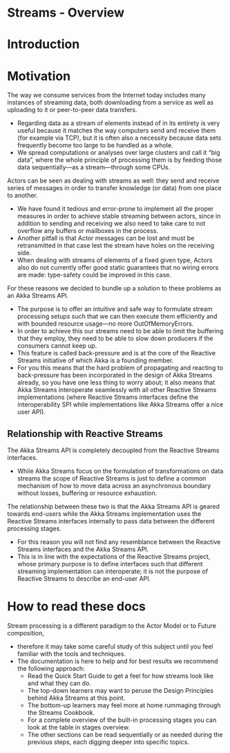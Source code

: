 # Streams - Overview 

# Introduction

# Motivation

The way we consume services from the Internet today includes many instances of streaming data, both downloading from a service as well as uploading to it or peer-to-peer data transfers.
- Regarding data as a stream of elements instead of in its entirety is very useful because it matches the way computers send and receive them (for example via TCP), but it is often also a necessity because data sets frequently become too large to be handled as a whole.
- We spread computations or analyses over large clusters and call it “big data”, where the whole principle of processing them is by feeding those data sequentially—as a stream—through some CPUs.

Actors can be seen as dealing with streams as well: they send and receive series of messages in order to transfer knowledge (or data) from one place to another.
- We have found it tedious and error-prone to implement all the proper measures in order to achieve stable streaming between actors, since in addition to sending and receiving we also need to take care to not overflow any buffers or mailboxes in the process.
- Another pitfall is that Actor messages can be lost and must be retransmitted in that case lest the stream have holes on the receiving side.
- When dealing with streams of elements of a fixed given type, Actors also do not currently offer good static guarantees that no wiring errors are made: type-safety could be improved in this case.

For these reasons we decided to bundle up a solution to these problems as an Akka Streams API.
- The purpose is to offer an intuitive and safe way to formulate stream processing setups such that we can then execute them efficiently and with bounded resource usage—no more OutOfMemoryErrors.
- In order to achieve this our streams need to be able to limit the buffering that they employ, they need to be able to slow down producers if the consumers cannot keep up.
- This feature is called back-pressure and is at the core of the Reactive Streams initiative of which Akka is a founding member.
- For you this means that the hard problem of propagating and reacting to back-pressure has been incorporated in the design of Akka Streams already, so you have one less thing to worry about; it also means that Akka Streams interoperate seamlessly with all other Reactive Streams implementations (where Reactive Streams interfaces define the interoperability SPI while implementations like Akka Streams offer a nice user API).

## Relationship with Reactive Streams

The Akka Streams API is completely decoupled from the Reactive Streams interfaces.
- While Akka Streams focus on the formulation of transformations on data streams the scope of Reactive Streams is just to define a common mechanism of how to move data across an asynchronous boundary without losses, buffering or resource exhaustion.

The relationship between these two is that the Akka Streams API is geared towards end-users while the Akka Streams implementation uses the Reactive Streams interfaces internally to pass data between the different processing stages.
- For this reason you will not find any resemblance between the Reactive Streams interfaces and the Akka Streams API.
- This is in line with the expectations of the Reactive Streams project, whose primary purpose is to define interfaces such that different streaming implementation can interoperate; it is not the purpose of Reactive Streams to describe an end-user API.

# How to read these docs

Stream processing is a different paradigm to the Actor Model or to Future composition, 
- therefore it may take some careful study of this subject until you feel familiar with the tools and techniques.
- The documentation is here to help and for best results we recommend the following approach:
    - Read the Quick Start Guide to get a feel for how streams look like and what they can do.
    - The top-down learners may want to peruse the Design Principles behind Akka Streams at this point.
    - The bottom-up learners may feel more at home rummaging through the Streams Cookbook.
    - For a complete overview of the built-in processing stages you can look at the table in stages overview.
    - The other sections can be read sequentially or as needed during the previous steps, each digging deeper into specific topics.

